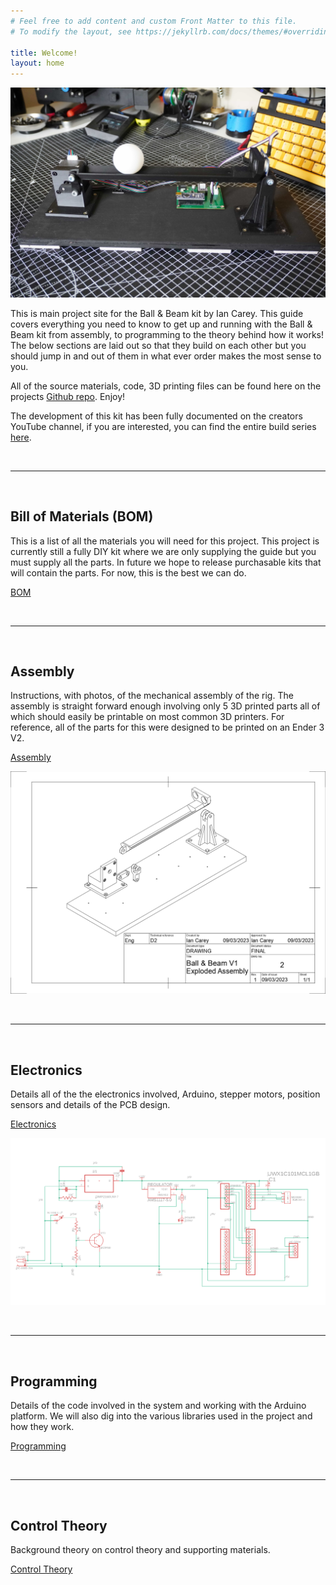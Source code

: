 ```yaml
---
# Feel free to add content and custom Front Matter to this file.
# To modify the layout, see https://jekyllrb.com/docs/themes/#overriding-theme-defaults

title: Welcome!
layout: home
---
```


![ball and beam](./images/ball_and_beam.jpg)

This is main project site for the Ball & Beam kit by Ian Carey. This guide covers everything you need to know to get up and running with the Ball & Beam kit from assembly, to programming to the theory behind how it works! The below sections are laid out so that they build on each other but you should jump in and out of them in what ever order makes the most sense to you.

All of the source materials, code, 3D printing files can be found here on the projects [Github repo](https://github.com/careyi3/balance_beam_kit). Enjoy!

The development of this kit has been fully documented on the creators YouTube channel, if you are interested, you can find the entire build series [here](https://www.youtube.com/playlist?list=PLMqshdJjWZdnB4wa5L2HWYxcJ6pagYxFq).

&nbsp;

---

&nbsp;

## Bill of Materials (BOM)

This is a list of all the materials you will need for this project. This project is currently still a fully DIY kit where we are only supplying the guide but you must supply all the parts. In future we hope to release purchasable kits that will contain the parts. For now, this is the best we can do.

[BOM](./bom)

&nbsp;

---

&nbsp;

## Assembly

Instructions, with photos, of the mechanical assembly of the rig. The assembly is straight forward enough involving only 5 3D printed parts all of which should easily be printable on most common 3D printers. For reference, all of the parts for this were designed to be printed on an Ender 3 V2.

[Assembly](./assembly)

![assembly_exploded_view](./images/assembly/assembly_exploded_view.png)

&nbsp;

---

&nbsp;

## Electronics

Details all of the the electronics involved, Arduino, stepper motors, position sensors and details of the PCB design.

[Electronics](./electronics)

![main board schematic](./images/electronics/main_board_schematic.png)

&nbsp;

---

&nbsp;

## Programming

Details of the code involved in the system and working with the Arduino platform. We will also dig into the various libraries used in the project and how they work.

[Programming](./programming)

&nbsp;

---

&nbsp;

## Control Theory

Background theory on control theory and supporting materials.

[Control Theory](./control_theory)
